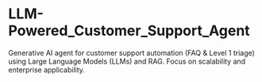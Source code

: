 # LLM-Powered_Customer_Support_Agent
Generative AI agent for customer support automation (FAQ &amp; Level 1 triage) using Large Language Models (LLMs) and RAG. Focus on scalability and enterprise applicability.
